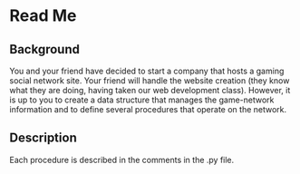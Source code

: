 <h1>Read Me</h1>

<h2> Background </h2>

<p> You and your friend have decided to start a company that hosts a gaming
social network site. Your friend will handle the website creation (they know 
what they are doing, having taken our web development class). However, it is 
up to you to create a data structure that manages the game-network information 
and to define several procedures that operate on the network. </p> 

<h2> Description </h2>

<p> Each procedure is described in the comments in the .py file. </p>